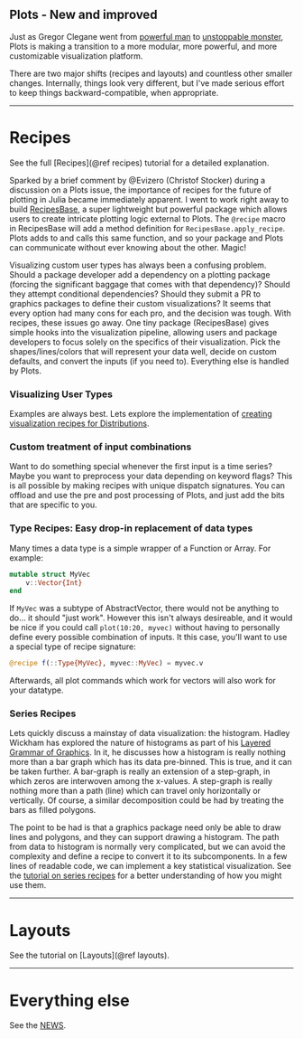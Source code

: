 
## Plots - New and improved

Just as Gregor Clegane went from [powerful man](http://vignette1.wikia.nocookie.net/gameofthrones/images/b/be/Gregor_Clegane_4x07.jpg/revision/latest?cb=20140707234843) to [unstoppable monster](http://i.imgur.com/qp10sp6.png), Plots is making a transition to a more modular, more powerful, and more customizable visualization platform.

There are two major shifts (recipes and layouts) and countless other smaller changes.  Internally, things look very different, but I've made serious effort to keep things backward-compatible, when appropriate.

---

# Recipes

See the full [Recipes](@ref recipes) tutorial for a detailed explanation.

Sparked by a brief comment by @Evizero (Christof Stocker) during a discussion on a Plots issue, the importance of recipes for the future of plotting in Julia became immediately apparent.  I went to work right away to build [RecipesBase](https://github.com/JuliaPlots/RecipesBase.jl), a super lightweight but powerful package which allows users to create intricate plotting logic external to Plots.  The `@recipe` macro in RecipesBase will add a method definition for `RecipesBase.apply_recipe`.  Plots adds to and calls this same function, and so your package and Plots can communicate without ever knowing about the other.  Magic!

Visualizing custom user types has always been a confusing problem.  Should a package developer add a dependency on a plotting package (forcing the significant baggage that comes with that dependency)? Should they attempt conditional dependencies?  Should they submit a PR to graphics packages to define their custom visualizations?  It seems that every option had many cons for each pro, and the decision was tough.  With recipes, these issues go away.  One tiny package (RecipesBase) gives simple hooks into the visualization pipeline, allowing users and package developers to focus solely on the specifics of their visualization.  Pick the shapes/lines/colors that will represent your data well, decide on custom defaults, and convert the inputs (if you need to).  Everything else is handled by Plots.

### Visualizing User Types

Examples are always best.  Lets explore the implementation of [creating visualization recipes for Distributions](https://github.com/tbreloff/ExamplePlots.jl/tree/master/notebooks/usertype_recipes.ipynb).

### Custom treatment of input combinations

Want to do something special whenever the first input is a time series?  Maybe you want to preprocess your data depending on keyword flags?  This is all possible by making recipes with unique dispatch signatures.  You can offload and use the pre and post processing of Plots, and just add the bits that are specific to you.

### Type Recipes: Easy drop-in replacement of data types

Many times a data type is a simple wrapper of a Function or Array.  For example:

```julia
mutable struct MyVec
	v::Vector{Int}
end
```

If `MyVec` was a subtype of AbstractVector, there would not be anything to do... it should "just work".  However this isn't always desireable, and it would be nice if you could call `plot(10:20, myvec)` without having to personally define every possible combination of inputs.  It this case, you'll want to use a special type of recipe signature:

```julia
@recipe f(::Type{MyVec}, myvec::MyVec) = myvec.v
```

Afterwards, all plot commands which work for vectors will also work for your datatype.

### Series Recipes

Lets quickly discuss a mainstay of data visualization: the histogram.  Hadley Wickham has explored the nature of histograms as part of his [Layered Grammar of Graphics](http://vita.had.co.nz/papers/layered-grammar.pdf).  In it, he discusses how a histogram is really nothing more than a bar graph which has its data pre-binned.  This is true, and it can be taken further.  A bar-graph is really an extension of a step-graph, in which zeros are interwoven among the x-values.  A step-graph is really nothing more than a path (line) which can travel only horizontally or vertically.  Of course, a similar decomposition could be had by treating the bars as filled polygons.

The point to be had is that a graphics package need only be able to draw lines and polygons, and they can support drawing a histogram.  The path from data to histogram is normally very complicated, but we can avoid the complexity and define a recipe to convert it to its subcomponents.  In a few lines of readable code, we can implement a key statistical visualization.  See the [tutorial on series recipes](https://github.com/tbreloff/ExamplePlots.jl/tree/master/notebooks/series_recipes.ipynb) for a better understanding of how you might use them.

---

# Layouts

See the tutorial on [Layouts](@ref layouts).

---

# Everything else

See the [NEWS](https://github.com/tbreloff/Plots.jl/blob/dev/NEWS.md).
